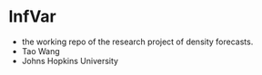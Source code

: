 # InfVar
- the working repo of the research project of density forecasts.
- Tao Wang
- Johns Hopkins University 
